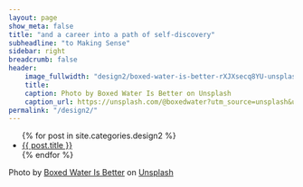 ```yaml
---
layout: page
show_meta: false
title: "and a career into a path of self-discovery"
subheadline: "to Making Sense"
sidebar: right
breadcrumb: false
header:
    image_fullwidth: "design2/boxed-water-is-better-rXJXsecq8YU-unsplash.jpg"
    title: 
    caption: Photo by Boxed Water Is Better on Unsplash
    caption_url: https://unsplash.com/@boxedwater?utm_source=unsplash&utm_medium=referral&utm_content=creditCopyText
permalink: "/design2/"
---
```

<ul>
    {% for post in site.categories.design2 %}
    <li><a href="{{ site.url }}{{ site.baseurl }}{{ post.url }}">{{ post.title }}</a></li>
    {% endfor %}
</ul>


Photo by <a href="https://unsplash.com/@boxedwater?utm_source=unsplash&utm_medium=referral&utm_content=creditCopyText">Boxed Water Is Better</a> on <a href="https://unsplash.com/wallpapers/nature/snow?utm_source=unsplash&utm_medium=referral&utm_content=creditCopyText">Unsplash</a>
  